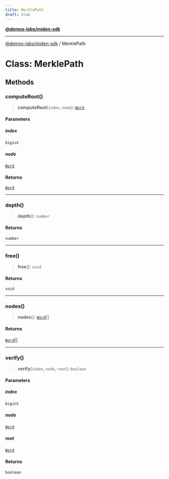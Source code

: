 ```yaml
---
title: MerklePath
draft: true
---
```


[**@demox-labs/miden-sdk**](../index)

***

[@demox-labs/miden-sdk](../index) / MerklePath

# Class: MerklePath

## Methods

### computeRoot()

> **computeRoot**(`index`, `node`): [`Word`](Word)

#### Parameters

##### index

`bigint`

##### node

[`Word`](Word)

#### Returns

[`Word`](Word)

***

### depth()

> **depth**(): `number`

#### Returns

`number`

***

### free()

> **free**(): `void`

#### Returns

`void`

***

### nodes()

> **nodes**(): [`Word`](Word)[]

#### Returns

[`Word`](Word)[]

***

### verify()

> **verify**(`index`, `node`, `root`): `boolean`

#### Parameters

##### index

`bigint`

##### node

[`Word`](Word)

##### root

[`Word`](Word)

#### Returns

`boolean`
